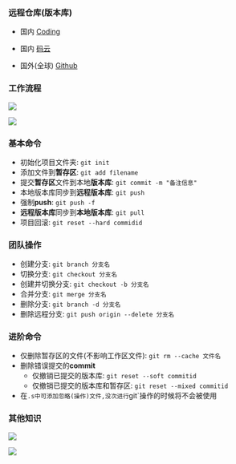 ### 远程仓库(版本库)

+ 国内 [Coding](<https://coding.net/>)

+ 国内 [码云](<https://gitee.com/>)

+ 国外(全球) [Github](<https://github.com/>)




### 工作流程

![](https://images2017.cnblogs.com/blog/63651/201709/63651-20170904202237913-177051853.png)

![](https://images2017.cnblogs.com/blog/63651/201709/63651-20170905212837976-775285128.png)



### 基本命令

+ 初始化项目文件夹: `git init`
+ 添加文件到**暂存区**: `git add filename`
+ 提交**暂存区**文件到本地**版本库**: `git commit -m "备注信息"`
+ 本地版本库同步到**远程版本库**: `git push`
+ 强制**push**: `git push -f`
+ **远程版本库**同步到**本地版本库**: `git pull`
+ 项目回滚: `git reset --hard commidid`



### 团队操作

+ 创建分支: `git branch 分支名`
+ 切换分支: `git checkout 分支名`
+ 创建并切换分支: `git checkout -b 分支名`
+ 合并分支: `git merge 分支名`
+ 删除分支: `git branch -d 分支名`
+ 删除远程分支: `git push origin --delete 分支名`




### 进阶命令

+ 仅删除暂存区的文件(不影响工作区文件): `git rm --cache 文件名`
+ 删除错误提交的**commit**
  - 仅撤销已提交的版本库: `git reset --soft commitid`
  - 仅撤销已提交的版本库和暂存区: `git reset --mixed commitid`
+ 在`.s中可添加忽略(操作)文件,没次进行`git`操作的时候将不会被使用


### 其他知识

![](https://git-scm.com/book/en/v2/book/02-git-basics/images/lifecycle.png)

![](https://images2017.cnblogs.com/blog/63651/201709/63651-20170909091456335-1787774607.jpg)